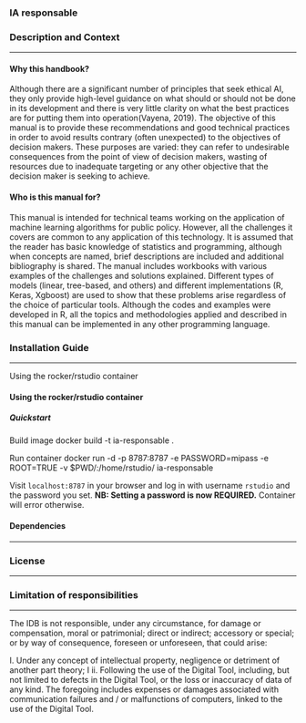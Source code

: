 ### IA responsable

### Description and Context
---

#### Why this handbook?

Although there are a significant number of principles that seek ethical AI, they only provide high-level guidance on what should or should not be done in its development and there is very little clarity on what the best practices are for putting them into operation(Vayena, 2019). The objective of this manual is to provide these recommendations and good technical practices in order to avoid results contrary (often unexpected) to the objectives of decision makers. These purposes are varied: they can refer to undesirable consequences from the point of view of decision makers, wasting of resources due to inadequate targeting or any other objective that the decision maker is seeking to achieve.

#### Who is this manual for? 

This manual is intended for technical teams working on the application of machine learning algorithms for public policy. However, all the challenges it covers are common to any application of this technology. It is assumed that the reader has basic knowledge of statistics and programming, although when concepts are named, brief descriptions are included and additional bibliography is shared. The manual includes workbooks with various examples of the challenges and solutions explained. Different types of models (linear, tree-based, and others) and different implementations (R, Keras, Xgboost) are used to show that these problems arise regardless of the choice of particular tools. Although the codes and examples were developed in R, all the topics and methodologies applied and described in this manual can be implemented in any other programming language.

### Installation Guide
---
Using the rocker/rstudio container

#### Using the rocker/rstudio container

##### Quickstart

Build image
    docker build -t ia-responsable . 

Run container
    docker run -d -p 8787:8787 -e PASSWORD=mipass -e ROOT=TRUE -v $PWD/:/home/rstudio/ ia-responsable

Visit `localhost:8787` in your browser and log in with username `rstudio` and the password you set. **NB: Setting a password is now REQUIRED.**  Container will error otherwise.



#### Dependencies
---

### License 
---

### Limitation of responsibilities
---
The IDB is not responsible, under any circumstance, for damage or compensation, moral or patrimonial; direct or indirect; accessory or special; or by way of consequence, foreseen or unforeseen, that could arise:

I. Under any concept of intellectual property, negligence or detriment of another part theory; I
ii. Following the use of the Digital Tool, including, but not limited to defects in the Digital Tool, or the loss or inaccuracy of data of any kind. The foregoing includes expenses or damages associated with communication failures and / or malfunctions of computers, linked to the use of the Digital Tool.